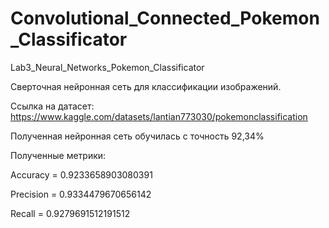 # Convolutional_Connected_Pokemon_Classificator
Lab3_Neural_Networks_Pokemon_Classificator

Сверточная нейронная сеть для классификации изображений.

Ссылка на датасет: https://www.kaggle.com/datasets/lantian773030/pokemonclassification

Полученная нейронная сеть обучилась с точность 92,34%

Полученные метрики:

Accuracy = 0.9233658903080391 

Precision = 0.9334479670656142 

Recall = 0.9279691512191512
